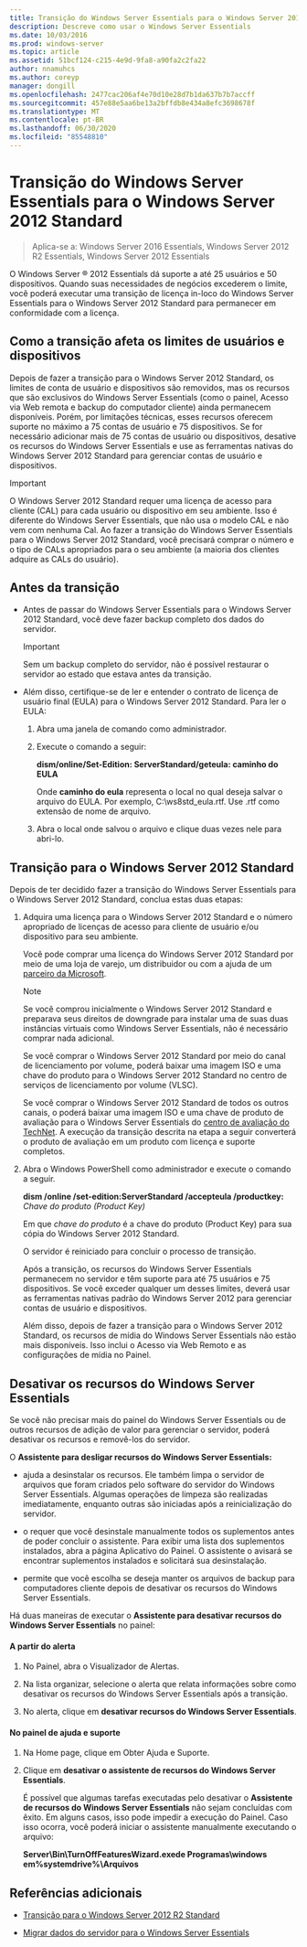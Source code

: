 ```yaml
---
title: Transição do Windows Server Essentials para o Windows Server 2012 Standard
description: Descreve como usar o Windows Server Essentials
ms.date: 10/03/2016
ms.prod: windows-server
ms.topic: article
ms.assetid: 51bcf124-c215-4e9d-9fa8-a90fa2c2fa22
author: nnamuhcs
ms.author: coreyp
manager: dongill
ms.openlocfilehash: 2477cac206af4e70d10e28d7b1da637b7b7accff
ms.sourcegitcommit: 457e88e5aa6be13a2bffdb8e434a8efc3698678f
ms.translationtype: MT
ms.contentlocale: pt-BR
ms.lasthandoff: 06/30/2020
ms.locfileid: "85548810"
---
```

# <a name="transition-from-windows-server-essentials-to-windows-server-2012-standard"></a>Transição do Windows Server Essentials para o Windows Server 2012 Standard

>Aplica-se a: Windows Server 2016 Essentials, Windows Server 2012 R2 Essentials, Windows Server 2012 Essentials

 O Windows Server &reg; 2012 Essentials dá suporte a até 25 usuários e 50 dispositivos. Quando suas necessidades de negócios excederem o limite, você poderá executar uma transição de licença in-loco do Windows Server Essentials para o Windows Server 2012 Standard para permanecer em conformidade com a licença.

## <a name="how-the-transition-affects-user-and-device-limits"></a>Como a transição afeta os limites de usuários e dispositivos
 Depois de fazer a transição para o Windows Server 2012 Standard, os limites de conta de usuário e dispositivos são removidos, mas os recursos que são exclusivos do Windows Server Essentials (como o painel, Acesso via Web remota e backup do computador cliente) ainda permanecem disponíveis. Porém, por limitações técnicas, esses recursos oferecem suporte no máximo a 75 contas de usuário e 75 dispositivos. Se for necessário adicionar mais de 75 contas de usuário ou dispositivos, desative os recursos do Windows Server Essentials e use as ferramentas nativas do Windows Server 2012 Standard para gerenciar contas de usuário e dispositivos.

> [!IMPORTANT]
>   O Windows Server 2012 Standard requer uma licença de acesso para cliente (CAL) para cada usuário ou dispositivo em seu ambiente. Isso é diferente do Windows Server Essentials, que não usa o modelo CAL e não vem com nenhuma Cal.  Ao fazer a transição do Windows Server Essentials para o Windows Server 2012 Standard, você precisará comprar o número e o tipo de CALs apropriados para o seu ambiente (a maioria dos clientes adquire as CALs do usuário).

## <a name="before-the-transition"></a>Antes da transição

-   Antes de passar do Windows Server Essentials para o Windows Server 2012 Standard, você deve fazer backup completo dos dados do servidor.

    > [!IMPORTANT]
    >  Sem um backup completo do servidor, não é possível restaurar o servidor ao estado que estava antes da transição.

-   Além disso, certifique-se de ler e entender o contrato de licença de usuário final (EULA) para o Windows Server 2012 Standard. Para ler o EULA:

    1.  Abra uma janela de comando como administrador.

    2.  Execute o comando a seguir:

         **dism/online/Set-Edition: ServerStandard/geteula: caminho do EULA**

         Onde **caminho do eula** representa o local no qual deseja salvar o arquivo do EULA. Por exemplo, C:\ws8std_eula.rtf.  Use .rtf como extensão de nome de arquivo.

    3.  Abra o local onde salvou o arquivo e clique duas vezes nele para abri-lo.

## <a name="transition-to--windows-server-2012-standard"></a>Transição para o Windows Server 2012 Standard
 Depois de ter decidido fazer a transição do Windows Server Essentials para o Windows Server 2012 Standard, conclua estas duas etapas:

1. Adquira uma licença para o Windows Server 2012 Standard e o número apropriado de licenças de acesso para cliente de usuário e/ou dispositivo para seu ambiente.

    Você pode comprar uma licença do Windows Server 2012 Standard por meio de uma loja de varejo, um distribuidor ou com a ajuda de um [parceiro da Microsoft](https://pinpoint.microsoft.com/SelectCulture.aspx).

   > [!NOTE]
   >  Se você comprou inicialmente o Windows Server 2012 Standard e preparava seus direitos de downgrade para instalar uma de suas duas instâncias virtuais como Windows Server Essentials, não é necessário comprar nada adicional.
   >
   >  Se você comprar o Windows Server 2012 Standard por meio do canal de licenciamento por volume, poderá baixar uma imagem ISO e uma chave do produto para o Windows Server 2012 Standard no centro de serviços de licenciamento por volume (VLSC).
   >
   >  Se você comprar o Windows Server 2012 Standard de todos os outros canais, o poderá baixar uma imagem ISO e uma chave de produto de avaliação para o Windows Server Essentials do [centro de avaliação do TechNet](https://technet.microsoft.com/evalcenter/jj659306.aspx). A execução da transição descrita na etapa a seguir converterá o produto de avaliação em um produto com licença e suporte completos.

2. Abra o Windows PowerShell como administrador e execute o comando a seguir.

    **dism /online /set-edition:ServerStandard /accepteula /productkey:** *Chave do produto (Product Key)*

    Em que *chave do produto* é a chave do produto (Product Key) para sua cópia do Windows Server 2012 Standard.

    O servidor é reiniciado para concluir o processo de transição.

   Após a transição, os recursos do Windows Server Essentials permanecem no servidor e têm suporte para até 75 usuários e 75 dispositivos. Se você exceder qualquer um desses limites, deverá usar as ferramentas nativas padrão do Windows Server 2012 para gerenciar contas de usuário e dispositivos.

   Além disso, depois de fazer a transição para o Windows Server 2012 Standard, os recursos de mídia do Windows Server Essentials não estão mais disponíveis. Isso inclui o Acesso via Web Remoto e as configurações de mídia no Painel.

## <a name="turn-off--windows-server-essentials-features"></a>Desativar os recursos do Windows Server Essentials
 Se você não precisar mais do painel do Windows Server Essentials ou de outros recursos de adição de valor para gerenciar o servidor, poderá desativar os recursos e removê-los do servidor.

 O **Assistente para desligar recursos do Windows Server Essentials:**
 
- ajuda a desinstalar os recursos. Ele também limpa o servidor de arquivos que foram criados pelo software do servidor do Windows Server Essentials.  Algumas operações de limpeza são realizadas imediatamente, enquanto outras são iniciadas após a reinicialização do servidor.

- o requer que você desinstale manualmente todos os suplementos antes de poder concluir o assistente. Para exibir uma lista dos suplementos instalados, abra a página Aplicativo do Painel. O assistente o avisará se encontrar suplementos instalados e solicitará sua desinstalação.

- permite que você escolha se deseja manter os arquivos de backup para computadores cliente depois de desativar os recursos do Windows Server Essentials.

 Há duas maneiras de executar o **Assistente para desativar recursos do Windows Server Essentials** no painel:

#### <a name="from-the-alert"></a>A partir do alerta

1.  No Painel, abra o Visualizador de Alertas.

2.  Na lista organizar, selecione o alerta que relata informações sobre como desativar os recursos do Windows Server Essentials após a transição.

3.  No alerta, clique em **desativar recursos do Windows Server Essentials**.

#### <a name="from-the-get-help-and-support-pane"></a>No painel de ajuda e suporte

1. Na Home page, clique em Obter Ajuda e Suporte.

2. Clique em **desativar o assistente de recursos do Windows Server Essentials**.

   É possível que algumas tarefas executadas pelo desativar o **Assistente de recursos do Windows Server Essentials** não sejam concluídas com êxito. Em alguns casos, isso pode impedir a execução do Painel. Caso isso ocorra, você poderá iniciar o assistente manualmente executando o arquivo:

   **Server\Bin\TurnOffFeaturesWizard.exede Programas\windows em%systemdrive%\Arquivos**

## <a name="additional-references"></a>Referências adicionais


-   [Transição para o Windows Server 2012 R2 Standard](Transition-from-Windows-Server-2012-R2-Essentials-to-Windows-Server-2012-R2-Standard.md)

-   [Migrar dados do servidor para o Windows Server Essentials](Migrate-Server-Data-to-Windows-Server-Essentials.md)

